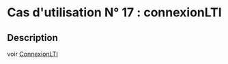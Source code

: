 
# Cas d'utilisation N° 17 :  connexionLTI



##	Description

voir [ConnexionLTI](../Utilisateur/connexion-lti.md)
